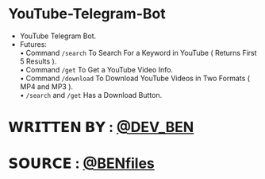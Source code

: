 # YouTube-Telegram-Bot

- YouTube Telegram Bot.
- Futures:
    <br>• Command <code>/search</code> To Search For a Keyword in YouTube ( Returns First 5 Results ).
    <br>• Command <code>/get</code> To Get a YouTube Video Info.
    <br>• Command <code>/download</code> To Download YouTube Videos in Two Formats ( MP4 and MP3 ).
    <br>• <code>/search</code> and <code>/get</code> Has a Download Button.

# 𝗪𝗥𝗜𝗧𝗧𝗘𝗡 𝗕𝗬 : [@DEV_BEN](https://t.me/DEV_BEN)
# 𝗦𝗢𝗨𝗥𝗖𝗘 : [@BENfiles](https://t.me/BENfiles)

